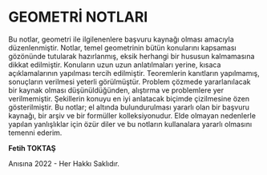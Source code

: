 # GEOMETRİ NOTLARI

Bu notlar, geometri ile ilgilenenlere başvuru kaynağı olması amacıyla düzenlenmiştir.
Notlar, temel geometrinin bütün konularını kapsaması gözönünde tutularak hazırlanmış, eksik herhangi bir hususun kalmamasına dikkat edilmiştir. Konuların uzun uzun anlatılmaları yerine, kısaca açıklamalarının yapılması tercih edilmiştir. Teoremlerin kanıtların yapılmamış, sonuçların verilmesi yeterli görülmüştür.
Problem çözmede yararlanılacak bir kaynak olması düşünüldüğünden, alıştırma ve problemlere yer verilmemiştir. Şekillerin konuyu en iyi anlatacak biçimde çizilmesine özen gösterilmiştir.
Bu notlar; el altında bulundurulması yararlı olan bir başvuru kaynağı, bir arşiv ve bir formüller kolleksiyonudur.
Elde olmayan nedenlerle yapılan yanlışlıklar için özür diler ve bu notların kullanalara yararlı olmasını temenni ederim. 

**Fetih TOKTAŞ** 

Anısına 2022 - Her Hakkı Saklıdır.